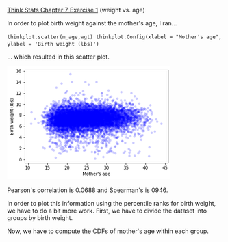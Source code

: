 [Think Stats Chapter 7 Exercise 1](http://greenteapress.com/thinkstats2/html/thinkstats2008.html#toc70) (weight vs. age)

In order to plot birth weight against the mother's age, I ran...

`thinkplot.scatter(m_age,wgt)
thinkplot.Config(xlabel = "Mother's age",
                ylabel = 'Birth weight (lbs)')`

... which resulted in this scatter plot. 

![scatterplot](https://github.com/pjn51/ThinkStats2/blob/master/ch7_ex.png)

Pearson's correlation is 0.0688 and Spearman's is 0946.  

In order to plot this information using the percentile ranks for birth weight, we have to do a bit more work. First, we have to divide the dataset into groups by birth weight. 

Now, we have to compute the CDFs of mother's age within each group. 
